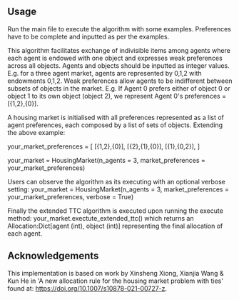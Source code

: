 ## Usage
Run the main file to execute the algorithm with some examples. Preferences have to be complete and inputted as per the examples.

This algorithm facilitates exchange of indivisible items among agents where each agent is endowed with one object and expresses weak preferences across all objects. Agents and objects should be inputted as integer values. E.g. for a three agent market, agents are represented by 0,1,2 with endowments 0,1,2. Weak preferences allow agents to be indifferent between subsets of objects in the market. E.g. If Agent 0 prefers either of object 0 or object 1 to its own object (object 2), we represent Agent 0's preferences = [{1,2},{0}].

A housing market is initialised with all preferences represented as a list of agent preferences, each composed by a list of sets of objects. Extending the above example:

your_market_preferences = [
[{1,2},{0}],
[{2},{1},{0}],
[{1},{0,2}],
]

your_market = HousingMarket(n_agents = 3, market_preferences = your_market_preferences)

Users can observe the algorithm as its executing with an optional verbose setting:
your_market = HousingMarket(n_agents = 3, market_preferences = your_market_preferences, verbose = True)

Finally the extended TTC algorithm is executed upon running the execute method:
your_market.exectute_extended_ttc() which returns an Allocation:Dict[agent (int), object (int)] representing the final allocation of each agent.

## Acknowledgements
This implementation is based on work by Xinsheng Xiong, Xianjia Wang & Kun He in 'A new allocation rule for the housing market problem with ties' found at: https://doi.org/10.1007/s10878-021-00727-z.



